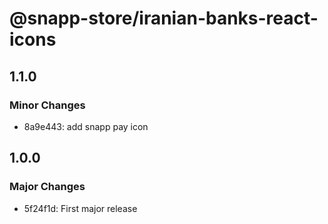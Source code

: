 # @snapp-store/iranian-banks-react-icons

## 1.1.0

### Minor Changes

- 8a9e443: add snapp pay icon

## 1.0.0

### Major Changes

- 5f24f1d: First major release
